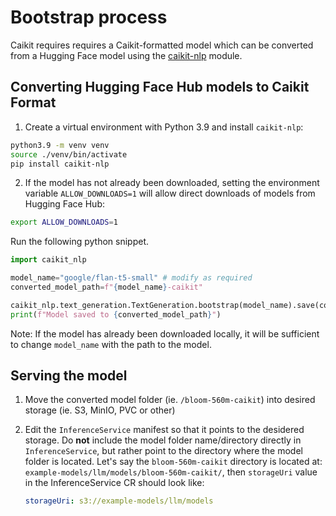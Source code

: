 # Bootstrap process

Caikit requires requires a Caikit-formatted model which can be converted from a Hugging Face model using the [caikit-nlp](https://github.com/opendatahub-io/caikit-nlp) module.

## Converting Hugging Face Hub models to Caikit Format

1. Create a virtual environment with Python 3.9 and install `caikit-nlp`:

```bash
python3.9 -m venv venv
source ./venv/bin/activate
pip install caikit-nlp
```

2. If the model has not already been downloaded, setting the environment variable `ALLOW_DOWNLOADS=1` will allow direct downloads of models from Hugging Face Hub:

```bash
export ALLOW_DOWNLOADS=1
```

Run the following python snippet.

```python
import caikit_nlp

model_name="google/flan-t5-small" # modify as required
converted_model_path=f"{model_name}-caikit"

caikit_nlp.text_generation.TextGeneration.bootstrap(model_name).save(converted_model_path)
print(f"Model saved to {converted_model_path}")
```

Note: If the model has already been downloaded locally, it will be sufficient to change `model_name` with the path to the model.

## Serving the model

1. Move the converted model folder (ie. `/bloom-560m-caikit`) into desired storage (ie. S3, MinIO, PVC or other)

2. Edit the `InferenceService` manifest so that it points to the desidered storage.
   Do **not** include the model folder name/directory directly in `InferenceService`, but rather point to the directory where the model folder is located. Let's say the `bloom-560m-caikit` directory is located at: `example-models/llm/models/bloom-560m-caikit/`, then `storageUri` value in the InferenceService CR should look like:

   ```yaml
   storageUri: s3://example-models/llm/models
   ```
